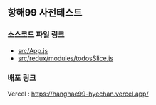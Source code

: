 ## 항해99 사전테스트
### 소스코드 파일 링크
- [src/App.js](https://github.com/momo1108/simhwa-exam-for-student/blob/main/src/App.js)
- [src/redux/modules/todosSlice.js](https://github.com/momo1108/simhwa-exam-for-student/blob/main/src/redux/modules/todosSlice.js)

### 배포 링크
Vercel : https://hanghae99-hyechan.vercel.app/